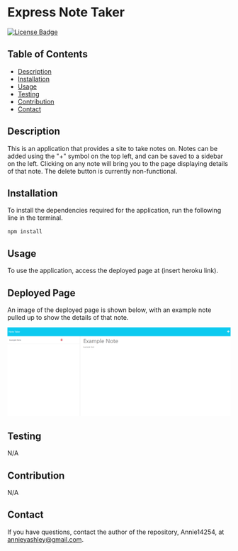 
# Express Note Taker
[![License Badge](https://img.shields.io/badge/License-MIT-green.svg)](https://opensource.org/licenses/MIT)

## Table of Contents
- [Description](#Description)
- [Installation](#Installation)
- [Usage](#Usage)
- [Testing](#Testing)
- [Contribution](#Contribution)
- [Contact](#Contact)

## Description
This is an application that provides a site to take notes on. Notes can be added using the "+" symbol on the top left, and can be saved to a sidebar on the left. Clicking on any note will bring you to the page displaying details of that note. The delete button is currently non-functional.

## Installation
To install the dependencies required for the application, run the following line in the terminal.

```
npm install
```

## Usage
To use the application, access the deployed page at (insert heroku link).

## Deployed Page
An image of the deployed page is shown below, with an example note pulled up to show the details of that note.

<img src="./img_assets/deployedpage.png" alt = "An image of the note taker website, with an example note on screen"/>

## Testing
N/A

## Contribution
N/A

## Contact
If you have questions, contact the author of the repository, Annie14254, at annieyashley@gmail.com.
